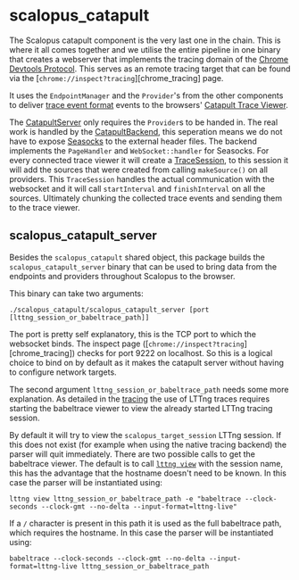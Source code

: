 # scalopus_catapult

The Scalopus catapult component is the very last one in the chain. This is where it all comes together and we utilise
the entire pipeline in one binary that creates a webserver that implements the tracing domain of the
[Chrome Devtools Protocol][devtools_protocol]. This serves as an remote tracing target that can be found via the
[`chrome://inspect?tracing`][chrome_tracing] page. 

It uses the `EndpointManager` and the `Provider`'s from the other components to deliver
[trace event format][trace_event_format] events to the browsers' [Catapult Trace Viewer][catapult_trace_viewer].

The [CatapultServer](/scalopus_catapult/include/scalopus_catapult/catapult_server.h) only requires the `Provider`s to be
handed in. The real work is handled by the [CatapultBackend](/scalopus_catapult/src/catapult_backend.h), this seperation
means we do not have to expose [Seasocks][seasocks] to the external header files. The backend implements the
`PageHandler` and `WebSocket::handler` for Seasocks. For every connected trace viewer it will create a
[TraceSession](/scalopus_catapult/src/trace_session.h), to this session it will add the sources that were created from
calling `makeSource()` on all providers. This `TraceSession` handles the actual communication with the websocket and it
will call `startInterval` and `finishInterval` on all the sources. Ultimately chunking the collected trace events and
sending them to the trace viewer.

## scalopus_catapult_server

Besides the `scalopus_catapult` shared object, this package builds the `scalopus_catapult_server` binary that can be
used to bring data from the endpoints and providers throughout Scalopus to the browser.

This binary can take two arguments:
```
./scalopus_catapult/scalopus_catapult_server [port [lttng_session_or_babeltrace_path]]
```

The port is pretty self explanatory, this is the TCP port to which the websocket binds. The inspect page
([`chrome://inspect?tracing`][chrome_tracing]) checks for port 9222 on localhost. So this is a logical choice to bind
on by default as it makes the catapult server without having to configure network targets.

The second argument `lttng_session_or_babeltrace_path` needs some more explanation. As detailed in the 
[tracing](/scalopus_tracing/) the use of LTTng traces requires starting the babeltrace viewer to view the already
started LTTng tracing session.

By default it will try to view the `scalopus_target_session` LTTng session. If this
does not exist (for example when using the native tracing backend) the parser will quit immediately. There are two
possible calls to get the babeltrace viewer. The default is to call [`lttng view`][lttng_view] with the session name,
this has the advantage that the hostname doesn't need to be known. In this case the parser will be instantiated using:
```
lttng view lttng_session_or_babeltrace_path -e "babeltrace --clock-seconds --clock-gmt --no-delta --input-format=lttng-live" 
```

If a `/` character is present in this path it is used as the full babeltrace path, which requires the hostname. In this
case the parser will be instantiated using:
```
babeltrace --clock-seconds --clock-gmt --no-delta --input-format=lttng-live lttng_session_or_babeltrace_path 
```

[catapult_trace_viewer]: https://github.com/catapult-project/catapult/blob/master/tracing/README.md
[trace_event_format]: https://docs.google.com/document/d/1CvAClvFfyA5R-PhYUmn5OOQtYMH4h6I0nSsKchNAySU/
[devtools_protocol]: https://chromedevtools.github.io/devtools-protocol/tot/Tracing
[seasocks]: https://github.com/mattgodbolt/seasocks/
[lttng_view]: https://lttng.org/man/1/lttng-view/v2.10/
